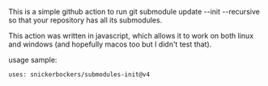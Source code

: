 This is a simple github action to run git submodule update --init --recursive
so that your repository has all its submodules.

This action was written in javascript, which allows it to work on both linux and
windows (and hopefully macos too but I didn't test that).

usage sample:
```
uses: snickerbockers/submodules-init@v4
```
